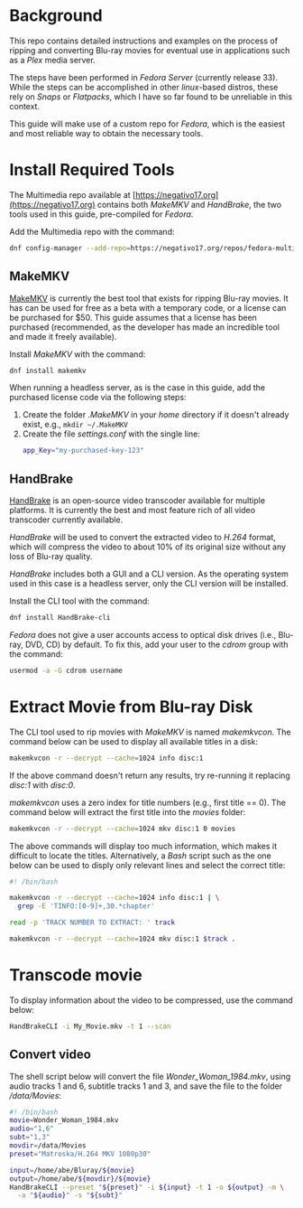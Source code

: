 # Background
This repo contains detailed instructions and examples on the process of ripping and converting
Blu-ray movies for eventual use in applications such as a *Plex* media server.

The steps have been performed in *Fedora Server* (currently release 33). While the steps can
be accomplished in other *linux*-based distros, these rely on *Snaps* or *Flatpacks*, which I have
so far found to be unreliable in this context.

This guide will make use of a custom repo for *Fedora*, which is the easiest and most reliable way
to obtain the necessary tools.

# Install Required Tools
The Multimedia repo available at [https://negativo17.org](https://negativo17.org) contains
both *MakeMKV* and *HandBrake*, the two tools used in this guide, pre-compiled for *Fedora*.

Add the Multimedia repo with the command:
```bash
dnf config-manager --add-repo=https://negativo17.org/repos/fedora-multimedia.repo
```

## MakeMKV
[MakeMKV](https://www.makemkv.com/) is currently the best tool that exists for ripping Blu-ray
movies. It has can be used for free as a beta with a temporary code, or a license can be purchased
for $50. This guide assumes that a license has been purchased (recommended, as the developer has
made an incredible tool and made it freely available).

Install *MakeMKV* with the command:
```bash
dnf install makemkv
```

When running a headless server, as is the case in this guide, add the purchased license code via
the following steps:
1. Create the folder *.MakeMKV* in your *home* directory if it doesn't already exist, e.g.,
   `mkdir ~/.MakeMKV`
2. Create the file *settings.conf* with the single line:
   ```bash
   app_Key="my-purchased-key-123"
   ```

## HandBrake
[HandBrake](https://handbrake.fr) is an open-source video transcoder available for multiple platforms.
It is currently the best and most feature rich of all video transcoder currently available.

*HandBrake* will be used to convert the extracted video to *H.264* format, which will compress the
video to about 10% of its original size without any loss of Blu-ray quality.

*HandBrake* includes both a GUI and a CLI version. As the operating system used in this case is a
headless server, only the CLI version will be installed.

Install the CLI tool with the command:
```bash
dnf install HandBrake-cli
```

*Fedora* does not give a user accounts access to optical disk drives (i.e., Blu-ray, DVD, CD) by
default. To fix this, add your user to the *cdrom* group with the command:
```bash
usermod -a -G cdrom username
```

# Extract Movie from Blu-ray Disk
The CLI tool used to rip movies with *MakeMKV* is named *makemkvcon*.
The command below can be used to display all available titles in a disk:
```bash
makemkvcon -r --decrypt --cache=1024 info disc:1
```
If the above command doesn't return any results, try re-running it replacing *disc:1* with
*disc:0*.

*makemkvcon* uses a zero index for title numbers (e.g., first title == 0).
The command below will extract the first title into the *movies* folder:
```bash
makemkvcon -r --decrypt --cache=1024 mkv disc:1 0 movies
```

The above commands will display too much information, which makes it difficult to locate the
titles. Alternatively, a *Bash* script such as the one below can be used to disply only relevant lines and
select the correct title:
```bash
#! /bin/bash

makemkvcon -r --decrypt --cache=1024 info disc:1 | \
  grep -E 'TINFO:[0-9]+,30.*chapter'

read -p 'TRACK NUMBER TO EXTRACT: ' track

makemkvcon -r --decrypt --cache=1024 mkv disc:1 $track .
```

# Transcode movie
To display information about the video to be compressed, use the command below:
```bash
HandBrakeCLI -i My_Movie.mkv -t 1 --scan
```

## Convert video
The shell script below will convert the file *Wonder_Woman_1984.mkv*, using audio tracks 1 and 6,
subtitle tracks 1 and 3, and save the file to the folder */data/Movies*:
```bash
#! /bin/bash
movie=Wonder_Woman_1984.mkv
audio="1,6"
subt="1,3"
movdir=/data/Movies
preset="Matroska/H.264 MKV 1080p30"

input=/home/abe/Bluray/${movie}
output=/home/abe/${movdir}/${movie}
HandBrakeCLI --preset "${preset}" -i ${input} -t 1 -o ${output} -m \
  -a "${audio}" -s "${subt}"
```
